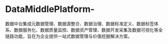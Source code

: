 # DataMiddlePlatform-
数据中台集成元数据管理、数据源整合、数据治理、数据标准定义、数据标签体系、数据服务化、数据质量监控、数据资产管理、数据开发采集及数据可视化等全链路功能，旨在为企业提供一站式数据管理与价值挖掘解决方案。
